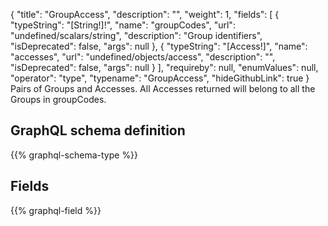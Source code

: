 {
  "title": "GroupAccess",
  "description": "",
  "weight": 1,
  "fields": [
    {
      "typeString": "[String!]!",
      "name": "groupCodes",
      "url": "undefined/scalars/string",
      "description": "Group identifiers",
      "isDeprecated": false,
      "args": null
    },
    {
      "typeString": "[Access!]",
      "name": "accesses",
      "url": "undefined/objects/access",
      "description": "",
      "isDeprecated": false,
      "args": null
    }
  ],
  "requireby": null,
  "enumValues": null,
  "operator": "type",
  "typename": "GroupAccess",
  "hideGithubLink": true
}
Pairs of Groups and Accesses. All Accesses returned will belong to all the Groups in groupCodes.
## GraphQL schema definition

{{% graphql-schema-type %}}

## Fields

{{% graphql-field %}}
